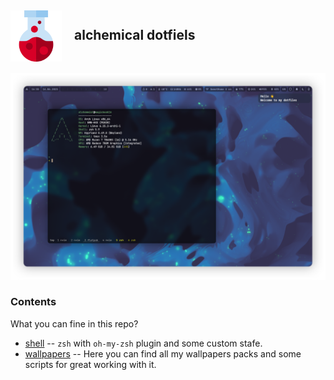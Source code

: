 <h2><img src="./media/logo.svg" alt="logo" width="82" align="center" style="margin-right: 20px;">alchemical dotfiels</h2>
<p align="center">
    <img src="./media/main-screen.png" alt="main screen" width="650">
</p>

### Contents
What you can fine in this repo?

- [shell](https://github.com/alchemmist/dotfiles/blob/main/zsh) -- `zsh` with `oh-my-zsh` plugin and some custom stafe.
- [wallpapers](https://github.com/alchemmist/dotfiles/blob/main/wallpapers) -- Here you can find all my wallpapers packs and some scripts for great working with it.

